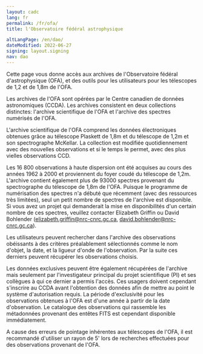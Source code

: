 ```yaml
---
layout: cadc
lang: fr
permalink: /fr/ofa/
title: l'Observatoire fédéral astrophysique

altLangPage: /en/dao/
dateModified: 2022-06-27
signing: layout.signing
nav: dao
---
```


<p>Cette page vous donne accès aux archives de l'Observatoire fédéral d'astrophysique (OFA), et des outils pour les utilisateurs pour les télescopes de 1,2 et de 1,8m de l'OFA.</p>
<p>Les archives de l'OFA sont opérées par le Centre canadien 
de données astronomiques (CCDA). Les archives consistent en deux 
collections distinctes: l'archive scientifique de l'OFA et 
l'archive des spectres numérisés de l'OFA.</p>
<p>L'archive scientifique de l'OFA comprend les données électroniques 
obtenues grâce au télescope Plaskett de 1,8m et du 
télescope de 1,2m et son spectrographe McKellar.
La collection est modifiée quotidiennement avec des nouvelles observations et si le temps le permet, avec des plus vielles observations CCD.</p>
<p>Les 16 800 observations à haute dispersion ont été acquises au 
cours des années 1962 à 2000 et proviennent du foyer coudé du 
télescope de 1,2m. L'archive contient également plus de 93000 
spectres provenant du spectrographe du télescope de 1,8m de l'OFA. 
Puisque le programme de numérisation des spectres n'a débuté que 
récemment (avec des ressources très limitées), seul un  petit 
nombre de spectres de l'archive est disponible. Si vous avez un 
projet qui demanderait la mise en disponibilités d'un certain 
nombre de ces spectres, veuillez contacter Elizabeth Griffin ou
David Bohlender
(<a href="mailto:elizabeth.griffin@nrc-cnrc.gc.ca" 
class="ui-link">elizabeth.griffin@nrc-cnrc.gc.ca</a>,
<a href="mailto:david.bohlender@nrc-cnrc.gc.ca" 
class="ui-link">david.bohlender@nrc-cnrc.gc.ca</a>).</p>
<p>Les utilisateurs peuvent rechercher dans l'archive des observations 
obéissants à des critères préalablement sélectionnés comme le nom 
d'objet, la date, et la ligueur d'onde de l'observation.  
Par la suite ces derniers peuvent récupérer les observations choisis.</p>
<p>Les données exclusives peuvent être également récupérées de l'archive 
mais seulement par l'investigateur principal du projet scientifique (PI) 
et ses collègues à qui ce dernier a permis l'accès. Ces usagers doivent 
cependant s'inscrire au CCDA avant l'obtention des données afin de mettre 
au point le système d'autorisation requis. La période d'exclusivité pour 
les observations obtenues à l'OFA est d'une année à partir de la date 
d'observation. Le catalogue des observations qui rassemble les métadonnées 
provenant des entêtes FITS est cependant disponible immédiatement.</p>        
<section class="alert alert-info">
    A cause des erreurs de pointage inhérentes aux télescopes de l'OFA, il est 
    recommandé d'utiliser un rayon de 5' lors de recherches effectuées pour des 
    observations provenant de l'OFA.
</section>
